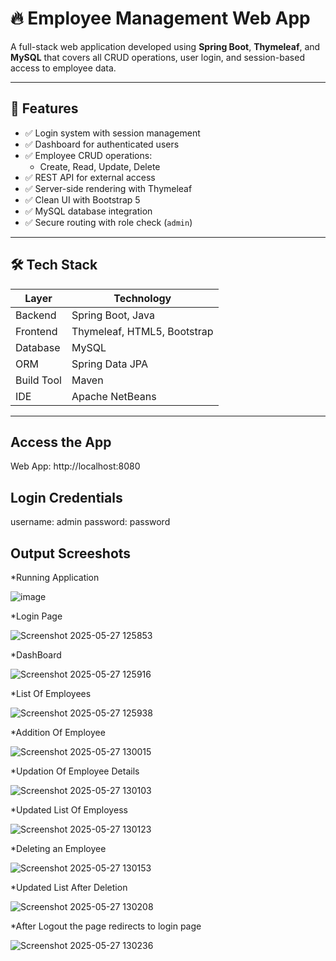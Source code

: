 
# 🔥 Employee Management Web App

A full-stack web application developed using **Spring Boot**, **Thymeleaf**, and **MySQL** that covers all CRUD operations, user login, and session-based access to employee data.

---

## 🚀 Features

- ✅ Login system with session management
- ✅ Dashboard for authenticated users
- ✅ Employee CRUD operations:
  - Create, Read, Update, Delete
- ✅ REST API for external access
- ✅ Server-side rendering with Thymeleaf
- ✅ Clean UI with Bootstrap 5
- ✅ MySQL database integration
- ✅ Secure routing with role check (`admin`)

---


## 🛠️ Tech Stack

| Layer         | Technology        |
|---------------|------------------|
| Backend       | Spring Boot, Java |
| Frontend      | Thymeleaf, HTML5, Bootstrap |
| Database      | MySQL             |
| ORM           | Spring Data JPA   |
| Build Tool    | Maven             |
| IDE           | Apache NetBeans   |

---

## Access the App
Web App: http://localhost:8080

## Login Credentials

username: admin
password: password

## Output Screeshots

*Running Application

![image](https://github.com/user-attachments/assets/9eb8c41c-110e-4f1c-ba22-8bea319b7775)

*Login Page

![Screenshot 2025-05-27 125853](https://github.com/user-attachments/assets/8f5ca046-c3e3-4d4d-8a58-ac1549f70e63)

*DashBoard

![Screenshot 2025-05-27 125916](https://github.com/user-attachments/assets/f5a3ba83-11ff-4524-99b8-93a1829c614e)

*List Of Employees

![Screenshot 2025-05-27 125938](https://github.com/user-attachments/assets/6f0f6137-d1a6-4b97-a8da-8fa14f261a89)

*Addition Of Employee

![Screenshot 2025-05-27 130015](https://github.com/user-attachments/assets/3d9dc9b2-4470-4c62-848b-c764db52e58b)

*Updation Of Employee Details

![Screenshot 2025-05-27 130103](https://github.com/user-attachments/assets/1b45d6b8-cb54-466b-83a9-297884757b52)

*Updated List Of Employess

![Screenshot 2025-05-27 130123](https://github.com/user-attachments/assets/3ae91ec6-bbde-4e99-9536-73cd4d9e5f4f)

*Deleting an Employee

![Screenshot 2025-05-27 130153](https://github.com/user-attachments/assets/8a8b6be0-5528-475d-a819-12eabd9e7a0c)

*Updated List After Deletion

![Screenshot 2025-05-27 130208](https://github.com/user-attachments/assets/4c1c9f90-0617-468f-983a-dd4b55df16c8)

*After Logout the page redirects to login page

![Screenshot 2025-05-27 130236](https://github.com/user-attachments/assets/db36e32c-5434-4d66-9bc3-2318877e34a7)


